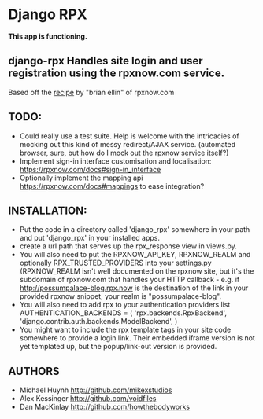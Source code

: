 Django RPX
============
**This app is functioning.**

django-rpx Handles site login and user registration using the rpxnow.com service.
---------------------------------------------------------------------------------
Based off the [recipe](http://appengine-cookbook.appspot.com/recipe/accept-google-aol-yahoo-myspace-facebook-and-openid-logins/ "recipe") 
by "brian ellin" of rpxnow.com

TODO:
-----

  * Could really use a test suite. Help is welcome with the intricacies of
    mocking out this kind of messy redirect/AJAX service. (automated browser,
    sure, but how do I mock out the rpxnow service itself?)
  * Implement sign-in interface customisation and localisation:
    https://rpxnow.com/docs#sign-in_interface
  * Optionally implement the mapping api https://rpxnow.com/docs#mappings to
    ease integration?
  
INSTALLATION:
-------------
  * Put the code in a directory called 'django_rpx' somewhere in your path
    and put 'django_rpx' in your installed apps.
  * create a url path that serves up the rpx_response view in views.py.
  * You will also need to put the RPXNOW_API_KEY, RPXNOW_REALM and optionally
    RPX_TRUSTED_PROVIDERS into your settings.py (RPXNOW_REALM isn't well
    documented on the rpxnow site, but it's the subdomain of rpxnow.com that
    handles your HTTP callback - e.g. if http://possumpalace-blog.rpx.now is
    the destination of the link in your provided rpxnow snippet, your realm
    is "possumpalace-blog".
  * You will also need to add rpx to your authentication providers list
  AUTHENTICATION_BACKENDS = (
    'rpx.backends.RpxBackend',
    'django.contrib.auth.backends.ModelBackend',
  )
  * You might want to include the rpx template tags in your site code
    somewhere to provide a login link. Their embedded iframe version is not
    yet templated up, but the popup/link-out version is provided.
  
AUTHORS
-------
  * Michael Huynh http://github.com/mikexstudios
  * Alex Kessinger http://github.com/voidfiles
  * Dan MacKinlay http://github.com/howthebodyworks
